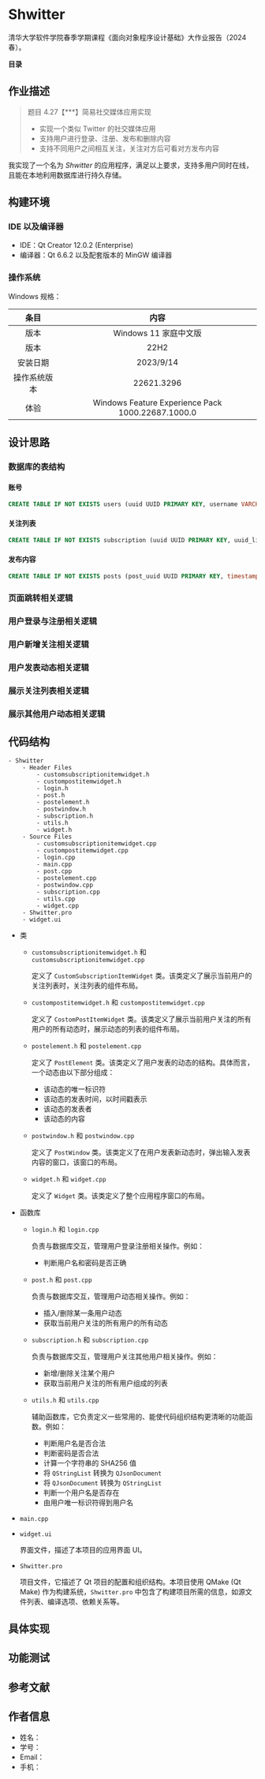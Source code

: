 # Shwitter
清华大学软件学院春季学期课程《面向对象程序设计基础》大作业报告（2024 春）。

**目录**



## 作业描述

> 题目 4.27【***】简易社交媒体应用实现
>
> - 实现一个类似 Twitter 的社交媒体应用
> - 支持用户进行登录、注册、发布和删除内容
> - 支持不同用户之间相互关注，关注对方后可看对方发布内容

我实现了一个名为 *Shwitter* 的应用程序，满足以上要求，支持多用户同时在线，且能在本地利用数据库进行持久存储。

## 构建环境

### IDE 以及编译器

- IDE：Qt Creator 12.0.2 (Enterprise)
- 编译器：Qt 6.6.2 以及配套版本的 MinGW 编译器

### 操作系统

Windows 规格：

|     条目     |                       内容                        |
| :----------: | :-----------------------------------------------: |
|     版本     |               Windows 11 家庭中文版               |
|     版本     |                       22H2                        |
|   安装日期   |                     ‎2023/‎9/‎14                     |
| 操作系统版本 |                    22621.3296                     |
|     体验     | Windows Feature Experience Pack 1000.22687.1000.0 |

## 设计思路

### 数据库的表结构

#### 账号

```sql
CREATE TABLE IF NOT EXISTS users (uuid UUID PRIMARY KEY, username VARCHAR(20), password VARCHAR(20))
```

#### 关注列表

```sql
CREATE TABLE IF NOT EXISTS subscription (uuid UUID PRIMARY KEY, uuid_list JSONB)
```



#### 发布内容

```sql
CREATE TABLE IF NOT EXISTS posts (post_uuid UUID PRIMARY KEY, timestamp DATETIME, poster_uuid UUID, post_content TEXT)
```

### 页面跳转相关逻辑



### 用户登录与注册相关逻辑



### 用户新增关注相关逻辑



### 用户发表动态相关逻辑



### 展示关注列表相关逻辑



### 展示其他用户动态相关逻辑



## 代码结构

```
- Shwitter
	- Header Files
		- customsubscriptionitemwidget.h
		- custompostitemwidget.h
		- login.h
		- post.h
		- postelement.h
		- postwindow.h
		- subscription.h
		- utils.h
		- widget.h
	- Source Files
		- customsubscriptionitemwidget.cpp
		- custompostitemwidget.cpp
		- login.cpp
		- main.cpp
		- post.cpp
		- postelement.cpp
		- postwindow.cpp
		- subscription.cpp
		- utils.cpp
		- widget.cpp
	- Shwitter.pro
	- widget.ui
```

- 类

  - `customsubscriptionitemwidget.h` 和 `customsubscriptionitemwidget.cpp`

    定义了 `CustomSubscriptionItemWidget` 类。该类定义了展示当前用户的关注列表时，关注列表的组件布局。

  - `custompostitemwidget.h` 和 `custompostitemwidget.cpp`

    定义了 `CostomPostItemWidget` 类。该类定义了展示当前用户关注的所有用户的所有动态时，展示动态的列表的组件布局。

  - `postelement.h` 和 `postelement.cpp`

    定义了 `PostElement` 类。该类定义了用户发表的动态的结构。具体而言，一个动态由以下部分组成：

    - 该动态的唯一标识符
    - 该动态的发表时间，以时间戳表示
    - 该动态的发表者
    - 该动态的内容

  - `postwindow.h` 和 `postwindow.cpp`

    定义了 `PostWindow` 类。该类定义了在用户发表新动态时，弹出输入发表内容的窗口，该窗口的布局。

  - `widget.h` 和 `widget.cpp`

    定义了 `Widget` 类。该类定义了整个应用程序窗口的布局。

- 函数库

  - `login.h` 和 `login.cpp`

    负责与数据库交互，管理用户登录注册相关操作。例如：

    - 判断用户名和密码是否正确

  - `post.h` 和 `post.cpp`

    负责与数据库交互，管理用户动态相关操作。例如：

    - 插入/删除某一条用户动态
    - 获取当前用户关注的所有用户的所有动态

  - `subscription.h` 和 `subscription.cpp`

    负责与数据库交互，管理用户关注其他用户相关操作。例如：

    - 新增/删除关注某个用户
    - 获取当前用户关注的所有用户组成的列表

  - `utils.h` 和 `utils.cpp`

    辅助函数库，它负责定义一些常用的、能使代码组织结构更清晰的功能函数。例如：

    - 判断用户名是否合法
    - 判断密码是否合法
    - 计算一个字符串的 SHA256 值
    - 将 `QStringList` 转换为 `QJsonDocument`
    - 将 `QJsonDocument` 转换为 `QStringList`
    - 判断一个用户名是否存在
    - 由用户唯一标识符得到用户名

- `main.cpp`

- `widget.ui`

  界面文件，描述了本项目的应用界面 UI。

- `Shwitter.pro`

  项目文件，它描述了 Qt 项目的配置和组织结构。本项目使用 QMake (Qt Make) 作为构建系统，`Shwitter.pro` 中包含了构建项目所需的信息，如源文件列表、编译选项、依赖关系等。


## 具体实现



## 功能测试



## 参考文献



## 作者信息

- 姓名：
- 学号：
- Email：
- 手机：
